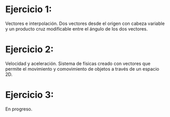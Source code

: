 # Ejercicio 1: 
Vectores e interpolación. Dos vectores desde el origen con cabeza variable y un producto cruz modificable entre el ángulo de los dos vectores. 

# Ejercicio 2:
Velocidad y aceleración. Sistema de físicas creado con vectores que permite el movimiento y comovimiento de objetos a través de un espacio 2D.

# Ejercicio 3:
En progreso. 
